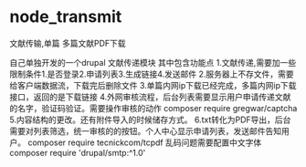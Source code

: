 # node_transmit
文献传输,单篇 多篇文献PDF下载

自己单独开发的一个drupal 文献传递模块
其中包含功能点
1.文献传递,需要加一些限制条件1.是否登录2.申请列表3.生成链接4.发送邮件
2.服务器上不存文件，需要给客户端数据流，下载完后删除文件
3.单篇内网ip下载已经完成，多篇内网ip下载接口，返回的是下载链接
4.外网审核流程，后台列表需要显示用户申请传递文献的名字，验证码验证。需要操作审核的动作
composer require gregwar/captcha
5.内容结构的更改。还有附件导入的时候储存方式。
6.txt转化为PDF导出，后台需要对列表筛选，统一审核的的按钮。个人中心显示申请列表，发送邮件告知用户。
composer require tecnickcom/tcpdf
乱码问题需要配置中文字体
composer require 'drupal/smtp:^1.0'
